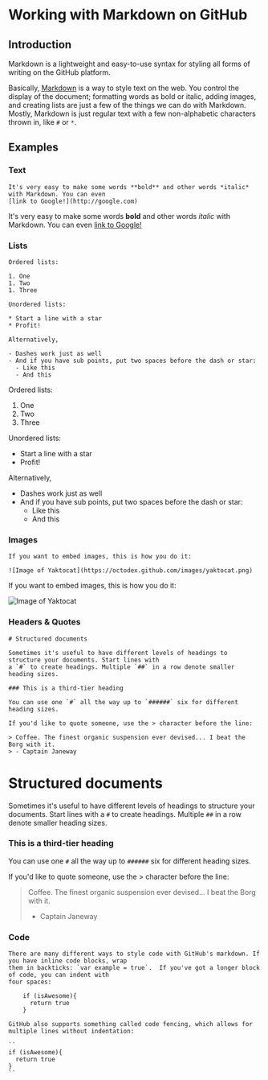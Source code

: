 # Working with Markdown on GitHub

## Introduction

Markdown is a lightweight and easy-to-use syntax for styling all forms of writing on the GitHub platform.

Basically, [Markdown](http://daringfireball.net/projects/markdown/) is a way to style text on the web. You control the display of the document; formatting words as bold or italic, adding images, and creating lists are just a few of the things we can do with Markdown. Mostly, Markdown is just regular text with a few non-alphabetic characters thrown in, like `#` or `*`.

## Examples

### Text

```
It's very easy to make some words **bold** and other words *italic* with Markdown. You can even 
[link to Google!](http://google.com)
```

It's very easy to make some words **bold** and other words *italic* with Markdown. You can even [link to Google!](http://google.com)

### Lists

```
Ordered lists:

1. One
1. Two
1. Three

Unordered lists:

* Start a line with a star
* Profit!

Alternatively,

- Dashes work just as well
- And if you have sub points, put two spaces before the dash or star:
  - Like this
  - And this
```

Ordered lists:

1. One
1. Two
1. Three

Unordered lists:

* Start a line with a star
* Profit!

Alternatively,

- Dashes work just as well
- And if you have sub points, put two spaces before the dash or star:
  - Like this
  - And this

### Images

```
If you want to embed images, this is how you do it:

![Image of Yaktocat](https://octodex.github.com/images/yaktocat.png)
```

If you want to embed images, this is how you do it:

![Image of Yaktocat](https://octodex.github.com/images/yaktocat.png)

### Headers & Quotes

```
# Structured documents

Sometimes it's useful to have different levels of headings to structure your documents. Start lines with 
a `#` to create headings. Multiple `##` in a row denote smaller heading sizes.

### This is a third-tier heading

You can use one `#` all the way up to `######` six for different heading sizes.

If you'd like to quote someone, use the > character before the line:

> Coffee. The finest organic suspension ever devised... I beat the Borg with it.
> - Captain Janeway
```

# Structured documents

Sometimes it's useful to have different levels of headings to structure your documents. Start lines with a `#` to create headings. Multiple `##` in a row denote smaller heading sizes.

### This is a third-tier heading

You can use one `#` all the way up to `######` six for different heading sizes.

If you'd like to quote someone, use the > character before the line:

> Coffee. The finest organic suspension ever devised... I beat the Borg with it.
> - Captain Janeway

### Code

```
There are many different ways to style code with GitHub's markdown. If you have inline code blocks, wrap 
them in backticks: `var example = true`.  If you've got a longer block of code, you can indent with 
four spaces:

    if (isAwesome){
      return true
    }

GitHub also supports something called code fencing, which allows for multiple lines without indentation:

``
if (isAwesome){
  return true
}
``
```

